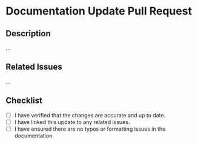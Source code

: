 # Documentation Update Pull Request

## Description

<!-- Provide a brief summary of the documentation update. -->

...

## Related Issues

<!-- Link to related issues, e.g., Closes #123. -->

...

## Checklist

- [ ] I have verified that the changes are accurate and up to date.
- [ ] I have linked this update to any related issues.
- [ ] I have ensured there are no typos or formatting issues in the documentation.

<!-- Template by Evgenii Shiliaev - Licensed under CC BY 4.0 -->
<!-- https://github.com/Jekwwer/markdown-docs-kit -->
<!-- Licensed under: https://github.com/Jekwwer/markdown-docs-kit/blob/main/LICENSE -->
